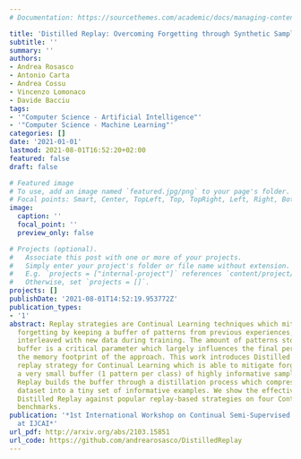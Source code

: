 ```yaml
---
# Documentation: https://sourcethemes.com/academic/docs/managing-content/

title: 'Distilled Replay: Overcoming Forgetting through Synthetic Samples'
subtitle: ''
summary: ''
authors:
- Andrea Rosasco
- Antonio Carta
- Andrea Cossu
- Vincenzo Lomonaco
- Davide Bacciu
tags:
- '"Computer Science - Artificial Intelligence"'
- '"Computer Science - Machine Learning"'
categories: []
date: '2021-01-01'
lastmod: 2021-08-01T16:52:20+02:00
featured: false
draft: false

# Featured image
# To use, add an image named `featured.jpg/png` to your page's folder.
# Focal points: Smart, Center, TopLeft, Top, TopRight, Left, Right, BottomLeft, Bottom, BottomRight.
image:
  caption: ''
  focal_point: ''
  preview_only: false

# Projects (optional).
#   Associate this post with one or more of your projects.
#   Simply enter your project's folder or file name without extension.
#   E.g. `projects = ["internal-project"]` references `content/project/deep-learning/index.md`.
#   Otherwise, set `projects = []`.
projects: []
publishDate: '2021-08-01T14:52:19.953772Z'
publication_types:
- '1'
abstract: Replay strategies are Continual Learning techniques which mitigate catastrophic
  forgetting by keeping a buffer of patterns from previous experiences, which are
  interleaved with new data during training. The amount of patterns stored in the
  buffer is a critical parameter which largely influences the final performance and
  the memory footprint of the approach. This work introduces Distilled Replay, a novel
  replay strategy for Continual Learning which is able to mitigate forgetting by keeping
  a very small buffer (1 pattern per class) of highly informative samples. Distilled
  Replay builds the buffer through a distillation process which compresses a large
  dataset into a tiny set of informative examples. We show the effectiveness of our
  Distilled Replay against popular replay-based strategies on four Continual Learning
  benchmarks.
publication: '*1st International Workshop on Continual Semi-Supervised Learning (CSSL)
  at IJCAI*'
url_pdf: http://arxiv.org/abs/2103.15851
url_code: https://github.com/andrearosasco/DistilledReplay
---
```

